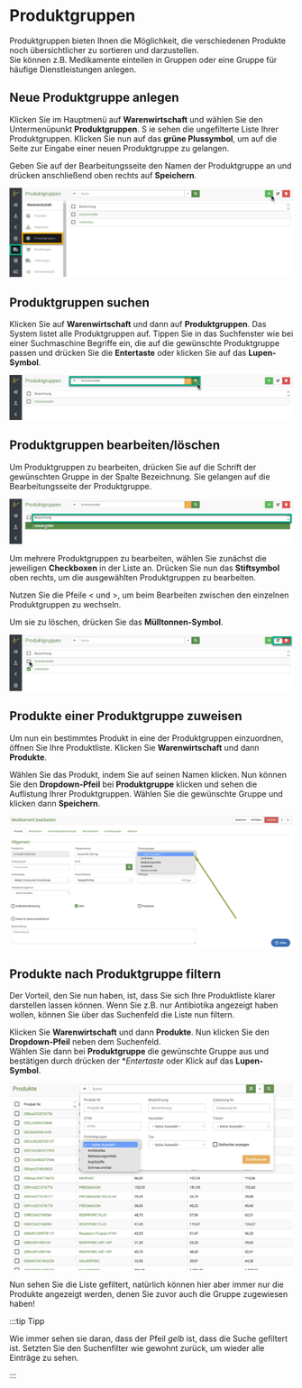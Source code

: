 # Produktgruppen  

Produktgruppen bieten Ihnen die Möglichkeit, die verschiedenen Produkte noch übersichtlicher zu sortieren und darzustellen.  
Sie können z.B. Medikamente einteilen in Gruppen oder eine Gruppe für häufige Dienstleistungen anlegen.  

## Neue Produktgruppe anlegen

Klicken Sie im Hauptmenü auf **Warenwirtschaft** und wählen Sie den Untermenüpunkt **Produktgruppen**. S
ie sehen die ungefilterte Liste Ihrer Produktgruppen. Klicken Sie nun auf das **grüne Plussymbol**, um auf die Seite zur
Eingabe einer neuen Produktgruppe zu gelangen.

Geben Sie auf der Bearbeitungsseite den Namen der Produktgruppe an und drücken anschließend oben rechts auf **Speichern**.  

![](../../static/img/Warenwirtschaft/Neue_Produktgruppe_anlegen.png)  

## Produktgruppen suchen  

Klicken Sie auf **Warenwirtschaft** und dann auf **Produktgruppen**. Das System listet alle Produktgruppen auf. 
Tippen Sie in das Suchfenster wie bei einer Suchmaschine Begriffe ein, die auf die gewünschte Produktgruppe passen 
und drücken Sie die **Entertaste** oder klicken Sie auf das **Lupen-Symbol**.  

![](../../static/img/Warenwirtschaft/Produktgruppen_suchen.png)  

## Produktgruppen bearbeiten/löschen

Um Produktgruppen zu bearbeiten, drücken Sie auf die Schrift der gewünschten Gruppe in der Spalte Bezeichnung. Sie gelangen 
auf die Bearbeitungsseite der Produktgruppe.  

![](../../static/img/Warenwirtschaft/Produktgruppen_bearbeiten.png)  

Um mehrere Produktgruppen zu bearbeiten, wählen Sie zunächst die jeweiligen **Checkboxen** in der Liste an. 
Drücken Sie nun das **Stiftsymbol**  oben rechts, um die ausgewählten Produktgruppen zu bearbeiten.

Nutzen Sie die Pfeile < und >, um beim Bearbeiten zwischen den einzelnen Produktgruppen zu wechseln.

Um sie zu löschen, drücken Sie das **Mülltonnen-Symbol**.  

![](../../static/img/Warenwirtschaft/Mehrere_Produktgruppen_bearbeiten_oder_loeschen.png)  

## Produkte einer Produktgruppe zuweisen  

Um nun ein bestimmtes Produkt in eine der Produktgruppen einzuordnen, öffnen Sie Ihre Produktliste. Klicken Sie **Warenwirtschaft** und 
dann **Produkte**.   

Wählen Sie das Produkt, indem Sie auf seinen Namen klicken. Nun können Sie den **Dropdown-Pfeil** bei **Produktgruppe** klicken
und sehen die Auflistung Ihrer Produktgruppen. Wählen Sie die gewünschte Gruppe und klicken dann **Speichern**.  

![](../../static/img/Warenwirtschaft/produktgruppe_zuweisen.png)  

## Produkte nach Produktgruppe filtern  

Der Vorteil, den Sie nun haben, ist, dass Sie sich Ihre Produktliste klarer darstellen lassen können. Wenn Sie z.B. nur 
Antibiotika angezeigt haben wollen, können Sie über das Suchenfeld die Liste nun filtern.  

Klicken Sie **Warenwirtschaft** und dann **Produkte**. Nun klicken Sie den **Dropdown-Pfeil** neben dem Suchenfeld.  
Wählen Sie dann bei **Produktgruppe** die gewünschte Gruppe aus und bestätigen durch drücken der **Entertaste* oder Klick auf 
das **Lupen-Symbol**.   

![](../../static/img/Warenwirtschaft/produktgruppe_anzeigen.png)  

Nun sehen Sie die Liste gefiltert, natürlich können hier aber immer nur die Produkte angezeigt werden, denen Sie zuvor auch die 
Gruppe zugewiesen haben! 

:::tip Tipp  

Wie immer sehen sie daran, dass der Pfeil *gelb* ist, dass die Suche gefiltert ist. Setzten Sie den Suchenfilter wie gewohnt zurück,
um wieder alle Einträge zu sehen.   

:::  






